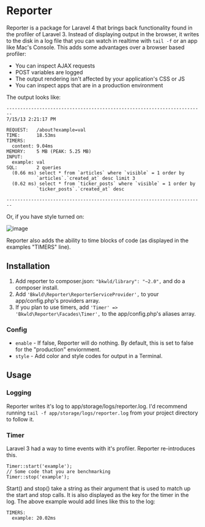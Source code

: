 # Reporter

Reporter is a package for Laravel 4 that brings back functionality found in the profiler of Laravel 3.  Instead of displaying output in the browser, it writes to the disk in a log file that you can watch in realtime with `tail -f` or an app like Mac's Console.  This adds some advantages over a browser based profiler:

* You can inspect AJAX requests
* POST variables are logged
* The output rendering isn't affected by your application's CSS or JS
* You can inspect apps that are in a production environment

The output looks like:

```
------------------------------------------------------------------------
7/15/13 2:21:17 PM

REQUEST:   /about?example=val
TIME:      18.53ms
TIMERS:    
  content: 9.04ms
MEMORY:    5 MB (PEAK: 5.25 MB)
INPUT:     
  example: val
SQL:       2 queries
  (0.66 ms) select * from `articles` where `visible` = 1 order by
           `articles`.`created_at` desc limit 3
  (0.62 ms) select * from `ticker_posts` where `visible` = 1 order by
           `ticker_posts`.`created_at` desc

------------------------------------------------------------------------
```

Or, if you have style turned on:

![image](http://f.cl.ly/items/233e2H0V042S1L0v2r3m/Screen%20Shot%202013-07-15%20at%202.50.57%20PM.png)

Reporter also adds the ability to time blocks of code (as displayed in the examples "TIMERS" line).

## Installation

1. Add reporter to composer.json: `"bkwld/library": "~2.0",` and do a composer install.
2. Add `'Bkwld\Reporter\ReporterServiceProvider',` to your app/config.php's providers array.
3. If you plan to use timers, add `'Timer' => 'Bkwld\Reporter\Facades\Timer',` to the app/config.php's aliases array.

### Config

* `enable` - If false, Reporter will do nothing.  By default, this is set to false for the "production" enviornment.
* `style` - Add color and style codes for output in a Terminal.

## Usage

### Logging

Reporter writes it's log to app/storage/logs/reporter.log.  I'd recommend running `tail -f app/storage/logs/reporter.log` from your project directory to follow it.

### Timer

Laravel 3 had a way to time events with it's profiler.  Reporter re-introduces this.

	Timer::start('example');
	// Some code that you are benchmarking
	Timer::stop('example');


Start() and stop() take a string as their argument that is used to match up the start and stop calls.  It is also displayed as the key for the timer in the log.  The above example would add lines like this to the log:

	TIMERS:
	  example: 20.02ms

